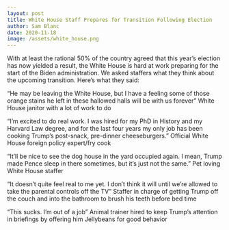 ```yaml
---
layout: post
title: White House Staff Prepares for Transition Following Election
author: Sam Blanc
date: 2020-11-18
image: /assets/white_house.png
---
```

With at least the rational 50% of the country agreed that this year’s election has now yielded a result, the White House is hard at work preparing for the start of the Biden administration. We asked staffers what they think about the upcoming transition. Here’s what they said:

“He may be leaving the White House, but I have a feeling some of those orange stains he left in these hallowed halls will be with us forever”
White House janitor with a lot of work to do

“I’m excited to do real work. I was hired for my PhD in History and my Harvard Law degree, and for the last four years my only job has been cooking Trump’s post-snack, pre-dinner cheeseburgers.”
Official White House foreign policy expert/fry cook

“It’ll be nice to see the dog house in the yard occupied again. I mean, Trump made Pence sleep in there sometimes, but it’s just not the same.”
Pet loving White House staffer

“It doesn’t quite feel real to me yet. I don’t think it will until we’re allowed to take the parental controls off the TV”
Staffer in charge of getting Trump off the couch and into the bathroom to brush his teeth before bed time

“This sucks. I’m out of a job”
Animal trainer hired to keep Trump’s attention in briefings by offering him Jellybeans for good behavior
